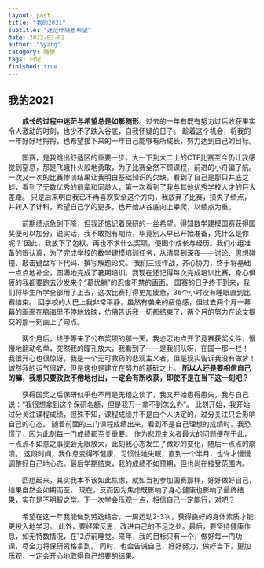 ```yaml
---
layout: post
title: "我的2021"
subtitle: "迷茫伴随着希望"
date: 2022-03-02
author: "Syang"
category: 随想
tags: 日记
finished: true
---
```


## 我的2021  

&emsp;&emsp;**成长的过程中迷茫与希望总是如影随形**。过去的一年有既有努力过后收获果实令人激动的时刻，也少不了跌入谷底，自我怀疑的日子。
趁着这个机会，将我的一年好好地捋捋，也希望接下来的一年自己能够有所成长，努力达到自己的目标。  
  
&emsp;&emsp;国赛，是我跳出舒适区的重要一步。大一下到大二上的CTF比赛至今仍让我感觉到窒息，那是飞蛾扑火般地勇敢，为了比赛全然不顾课程，前进的小舟偏了航。
一次又一次的比赛惨淡结果让我明白基础知识的欠缺，看到了自己是那只井底之蛙，看到了无数优秀的前辈和同龄人，第一次看到了我与其他优秀学校人才的巨大差距。
只是后来明白我已不再喜欢安全这个方向，我放弃了比赛，损失了绩点，并转入了计科，希望自己学的更多，也开始从谷底向上攀爬，以绩点为重。  

&emsp;&emsp;前期绩点急剧下降，但我还惦记着保研的一丝希望。得知数学建模国赛获得国奖便可以加分，说实话，我不敢抱有期待，毕竟别人早已开始准备，凭什么是你呢？
因此，我放下了包袱，再也不求什么奖项，便图个成长与经历。我们小组准备的很认真，为了完成学校的数学建模培训任务，从清晨到深夜——讨论、思想碰撞、敲击键盘写下代码、撰写解题论文。
我们三线作战，齐心协力，终于将基础一点点地补全，圆满地完成了暑期培训。我现在还记得每次完成培训比赛，身心俱疲的我都要跑去沙发来个“葛优躺”的忍俊不禁的画面。
国赛的日子终于到来，我们将毕生所学全部用了上去，这次比赛打得更加疲惫，36个小时没有睡眠直到比赛结束。
回学校的大巴上我非常平静，虽然有袭来的疲倦感，但过去两个月一幕幕的画面在脑海里不停地放映，仿佛告诉我一切都结束了，两个月的努力在论文提交的那一刻画上了句点。  

&emsp;&emsp;两个月后，终于等来了公布奖项的那一天。我忐忑地点开了竞赛获奖文件，慢慢地翻动名单，突然我的瞳孔放大，我看到了——是我们队呀，在国一那一栏！
我很开心也很惊讶，我是一个无可救药的悲观主义者，但是现实告诉我没有做梦！诚然我的运气很好，但是这也是建立在努力的基础之上。
**所以人还是要相信自己的嘛，我想只要孜孜不倦地付出，一定会有所收获，即使不是在当下这一刻吧？**

&emsp;&emsp;获得国奖之后保研似乎也不再是无稽之谈了，我又开始患得患失，我与自己说：“我很想拿到这个保研名额，但是我万一拿不到怎么办”。
此刻开始，我开始过分关注课程成绩，但殊不知，课程成绩并不是由个人决定的，过分关注只会影响自己的心态。
随着前面的三门课程成绩出来，看到不是自己理想的成绩时，我恐慌了，因为此刻每一门成绩都至关重要。
作为悲观主义者最大的问题便在于此，一点点不如意之事便会无限放大，此刻我心态发生了微妙的变化，随后一点点的崩溃。
这段时间，我作息变得不健康，习惯性地失眠，直到一个半月，也许才慢慢调整好自己地心态。最后学期结束，我的成绩不如预期，但也尚在接受范围内。  

&emsp;&emsp;回想起来，其实我本不该如此焦虑，就如当初参加国赛那样，好好做好自己，结果自然会如期而至。
现在，反而因为焦虑既影响了身心健康也影响了最终结果，实在是不明智之举。下一次学会乐观一点，相信自己一定能行，对吧？  

&emsp;&emsp;希望在这一年我能做到劳逸结合，一周运动2-3次，获得良好的身体素质才能更投入地学习。
此外，要经常反思，改进自己的不足之处。最后，要坚持健康作息，如无特数情况，在12点前睡觉。来年，我的目标只有一个，做好每一门功课，尽全力将保研资格拿到。
同时，也会告诫自己，好好努力，做好当下，更加乐观，一定会开心地取得自己想要的结果。
